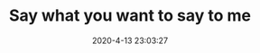 ---
title: Say what you want to say to me
sidebar: false
editLink: false
post: false
date: 2020-4-13 23:03:27
---